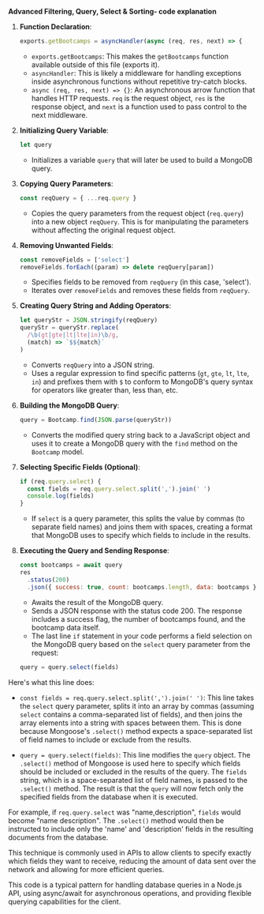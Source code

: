 **Advanced Filtering, Query, Select & Sorting- code explanation**

1. **Function Declaration**:

   ```javascript
   exports.getBootcamps = asyncHandler(async (req, res, next) => {
   ```

   - `exports.getBootcamps`: This makes the `getBootcamps` function available outside of this file (exports it).
   - `asyncHandler`: This is likely a middleware for handling exceptions inside asynchronous functions without repetitive try-catch blocks.
   - `async (req, res, next) => {}`: An asynchronous arrow function that handles HTTP requests. `req` is the request object, `res` is the response object, and `next` is a function used to pass control to the next middleware.

2. **Initializing Query Variable**:

   ```javascript
   let query
   ```

   - Initializes a variable `query` that will later be used to build a MongoDB query.

3. **Copying Query Parameters**:

   ```javascript
   const reqQuery = { ...req.query }
   ```

   - Copies the query parameters from the request object (`req.query`) into a new object `reqQuery`. This is for manipulating the parameters without affecting the original request object.

4. **Removing Unwanted Fields**:

   ```javascript
   const removeFields = ['select']
   removeFields.forEach((param) => delete reqQuery[param])
   ```

   - Specifies fields to be removed from `reqQuery` (in this case, 'select').
   - Iterates over `removeFields` and removes these fields from `reqQuery`.

5. **Creating Query String and Adding Operators**:

   ```javascript
   let queryStr = JSON.stringify(reqQuery)
   queryStr = queryStr.replace(
     /\b(gt|gte|lt|lte|in)\b/g,
     (match) => `$${match}`
   )
   ```

   - Converts `reqQuery` into a JSON string.
   - Uses a regular expression to find specific patterns (`gt`, `gte`, `lt`, `lte`, `in`) and prefixes them with `$` to conform to MongoDB's query syntax for operators like greater than, less than, etc.

6. **Building the MongoDB Query**:

   ```javascript
   query = Bootcamp.find(JSON.parse(queryStr))
   ```

   - Converts the modified query string back to a JavaScript object and uses it to create a MongoDB query with the `find` method on the `Bootcamp` model.

7. **Selecting Specific Fields (Optional)**:

   ```javascript
   if (req.query.select) {
     const fields = req.query.select.split(',').join(' ')
     console.log(fields)
   }
   ```

   - If `select` is a query parameter, this splits the value by commas (to separate field names) and joins them with spaces, creating a format that MongoDB uses to specify which fields to include in the results.

8. **Executing the Query and Sending Response**:

   ```javascript
   const bootcamps = await query
   res
     .status(200)
     .json({ success: true, count: bootcamps.length, data: bootcamps })
   ```

   - Awaits the result of the MongoDB query.
   - Sends a JSON response with the status code 200. The response includes a success flag, the number of bootcamps found, and the bootcamp data itself.
   - The last line `if` statement in your code performs a field selection on the MongoDB query based on the `select` query parameter from the request:

   ```javascript
   query = query.select(fields)
   ```

Here's what this line does:

- `const fields = req.query.select.split(',').join(' ')`: This line takes the `select` query parameter, splits it into an array by commas (assuming `select` contains a comma-separated list of fields), and then joins the array elements into a string with spaces between them. This is done because Mongoose's `.select()` method expects a space-separated list of field names to include or exclude from the results.

- `query = query.select(fields)`: This line modifies the `query` object. The `.select()` method of Mongoose is used here to specify which fields should be included or excluded in the results of the query. The `fields` string, which is a space-separated list of field names, is passed to the `.select()` method. The result is that the `query` will now fetch only the specified fields from the database when it is executed.

For example, if `req.query.select` was "name,description", `fields` would become "name description". The `.select()` method would then be instructed to include only the 'name' and 'description' fields in the resulting documents from the database.

This technique is commonly used in APIs to allow clients to specify exactly which fields they want to receive, reducing the amount of data sent over the network and allowing for more efficient queries.

This code is a typical pattern for handling database queries in a Node.js API, using async/await for asynchronous operations, and providing flexible querying capabilities for the client.
